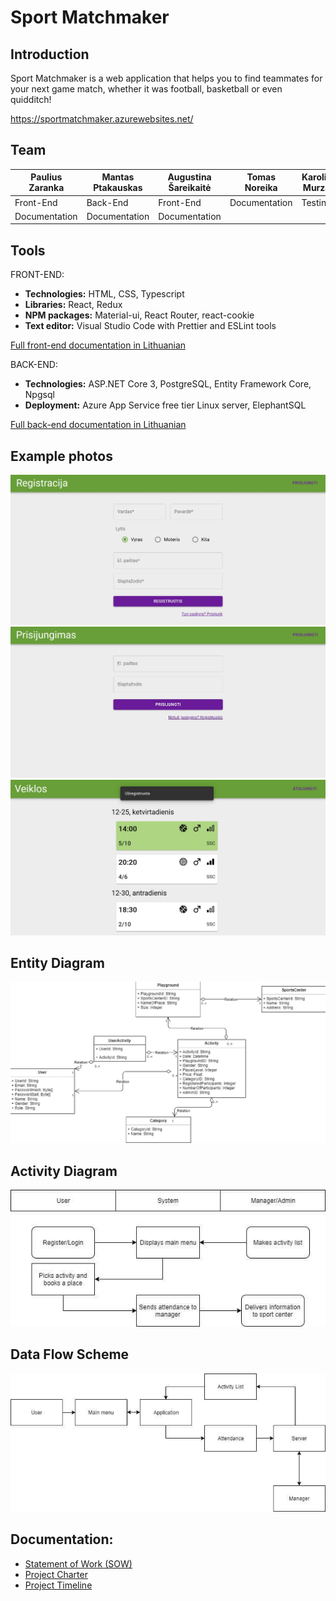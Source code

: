 # Sport Matchmaker
## Introduction
Sport Matchmaker is a web application that helps you to find teammates for your next game match, whether it was football, basketball or even quidditch!

https://sportmatchmaker.azurewebsites.net/

## Team

| Paulius Zaranka | Mantas Ptakauskas | Augustina Šareikaitė | Tomas Noreika | Karolis Murza |
| ------------------ | ------------- | --------------------- | ------------- | ------------- |
| Front-End          | Back-End      | Front-End             | Documentation | Testing       |
| Documentation      | Documentation | Documentation         |               |              |


## Tools
FRONT-END:
- **Technologies:** HTML, CSS, Typescript
- **Libraries:** React, Redux
- **NPM packages:** Material-ui, React Router, react-cookie
- **Text editor:** Visual Studio Code with Prettier and ESLint tools

 [Full front-end documentation in Lithuanian](https://docs.google.com/document/d/17UwbDZ4sbWs5CKXFLEzB4htjaoNxdoPIFCllXLUmhqE/edit?usp=sharing)
  
  
 BACK-END:
 - **Technologies:** ASP.NET Core 3, PostgreSQL, Entity Framework Core, Npgsql
 - **Deployment:** Azure App Service free tier Linux server, ElephantSQL
 
 [Full back-end documentation in Lithuanian](https://docs.google.com/document/d/1vQDvDbZ8ORLAiSoH73rEB2Gjn54BzVsju4YFRih8GZw/edit?usp=sharing)

## Example photos
![Screenshot 1](./Images/ss1.jpg)
![Screenshot 2](./Images/ss2.jpg)
![Screenshot 3](./Images/ss3.jpg)

## Entity Diagram
![Entity diagram](./Images/entity_diagram.jpg)

## Activity Diagram
![Activity diagram](./Images/activity_diagram.jpeg)

## Data Flow Scheme
![Data flow scheme](./Images/data_flow_scheme.jpeg)


## Documentation:
- [Statement of Work (SOW)](https://docs.google.com/document/d/1f2q7HX6lgKn_48jiSNoGwKHPHnVFVlc3K3mD9gtAv9o/edit?usp=sharing)
- [Project Charter](https://docs.google.com/document/d/1KuuiI13Gkdu2LNy9MntIItiaPqzltD8QFeDosQzyM-c/edit?usp=sharing)
- [Project Timeline](https://drive.google.com/file/d/0BwgZkBNBju45UUNlRTZ0bUFoa0xZZDJSZmQtcUdmajlBdkx3/view?usp=sharing)

